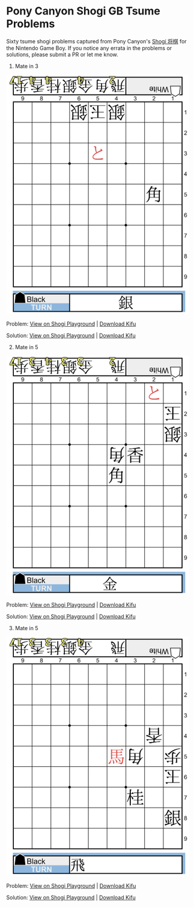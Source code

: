 # Pony Canyon Shogi GB Tsume Problems

Sixty tsume shogi problems captured from Pony Canyon's [Shogi 将棋](https://www.gameboyworks.com/1989/12/19/shogi/) for the Nintendo Game Boy. If you notice any errata in the problems or solutions, please submit a PR or let me know.

1. Mate in 3

![Problem 01](https://raw.githubusercontent.com/francoiswnel/Pony-Canyon-Shogi-GB-Tsume-Problems/master/Problems/Pony%20Canyon%20Shogi%20Problem%2001.png)

Problem: [View on Shogi Playground]() | [Download Kifu](https://raw.githubusercontent.com/francoiswnel/Pony-Canyon-Shogi-GB-Tsume-Problems/master/Problems/Pony%20Canyon%20Shogi%20Problem%2001.kif)

Solution: [View on Shogi Playground]() | [Download Kifu](https://raw.githubusercontent.com/francoiswnel/Pony-Canyon-Shogi-GB-Tsume-Problems/master/Solutions/Pony%20Canyon%20Shogi%20Solution%2001.kif)

2. Mate in 5

![Problem 02](https://raw.githubusercontent.com/francoiswnel/Pony-Canyon-Shogi-GB-Tsume-Problems/master/Problems/Pony%20Canyon%20Shogi%20Problem%2002.png)

Problem: [View on Shogi Playground]() | [Download Kifu](https://raw.githubusercontent.com/francoiswnel/Pony-Canyon-Shogi-GB-Tsume-Problems/master/Problems/Pony%20Canyon%20Shogi%20Problem%2002.kif)

Solution: [View on Shogi Playground]() | [Download Kifu](https://raw.githubusercontent.com/francoiswnel/Pony-Canyon-Shogi-GB-Tsume-Problems/master/Solutions/Pony%20Canyon%20Shogi%20Solution%2002.kif)

3. Mate in 5

![Problem 03](https://raw.githubusercontent.com/francoiswnel/Pony-Canyon-Shogi-GB-Tsume-Problems/master/Problems/Pony%20Canyon%20Shogi%20Problem%2003.png)

Problem: [View on Shogi Playground]() | [Download Kifu](https://raw.githubusercontent.com/francoiswnel/Pony-Canyon-Shogi-GB-Tsume-Problems/master/Problems/Pony%20Canyon%20Shogi%20Problem%2003.kif)

Solution: [View on Shogi Playground]() | [Download Kifu](https://raw.githubusercontent.com/francoiswnel/Pony-Canyon-Shogi-GB-Tsume-Problems/master/Solutions/Pony%20Canyon%20Shogi%20Solution%2003.kif)
